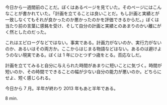 今日から一週間前のことだ。ぼくはあるページを見ていた。そのページにはこんなことが書かれていた。「計画を立てることは良いことだ。もし計画と実績とが一致しなくてもそれが良かったのか悪かったのかを評価できるからだ。」ぼくは当たり前の言葉に感銘を受け、そして自分の計画と実績とのあまりのかい離にがく然としたのだった。

これはエピローグなどではない。事実である。計画力がないのか、実行力がないのか、あるいはその両方か。ここからはじまる物語などはない。あるのは避けようのない現実である。ぼくは 1 年にひとつずつ歳をとる。否応なしだ。

計画を立ててみると自分に与えられた時間があまりに短いことに気づく。時間が短いのか、その時間でできることの幅が少ない自分の能力が悪いのか。どちらにせよ、短く感じられる。

今日から 7 月。半年が終わり 2013 年もあと半年である。

8 min.
